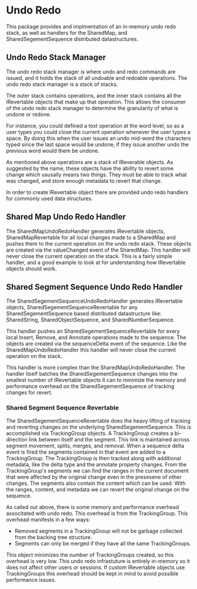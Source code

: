# Undo Redo

This package provides and implmentation of an in-memory undo redo stack, as well as handlers for the SharedMap, and SharedSegementSequence distributed datastructures.

## Undo Redo Stack Manager

The undo redo stack manager is where undo and redo commands are issued, and it holds the stack of all undoable and redoable operations. The undo redo stack manager is a stack of stacks.

The outer stack contains operations, and the inner stack contains all the IRevertable objects that make up that operation. This allows the consumer of the undo redo stack manager to determine the granularity of what is undone or redone.

For instance, you could defined a text operation at the word level, so as a user types you could close the current operation whenever the user types a space. By doing this when the user issues an undo mid-word the characters typed since the last space would be undone, if they issue another undo the previous word would them be undone.

As mentioned above operations are a stack of IReverable objects. As suggested by the name, these objects have the ability to revert some change which ususally means two things. They must be able to track what was changed, and store enough metadata to revert that change.

In order to create IRevertable object there are provided undo redo handlers for commonly used data structures.

## Shared Map Undo Redo Handler

The SharedMapUndoRedoHandler generates IRevertable objects, SharedMapRevertable for all local changes made to a SharedMap and pushes them to the current operation on the undo redo stack. These objects are created via the valueChanged event of the SharedMap. This handler will never close the current operation on the stack. This is a fairly simple handler, and a good example to look at for understanding how IRevertable objects should work.

## Shared Segment Sequence Undo Redo Handler

The SharedSegementSequenceUndoRedoHandler generates IRevertable objects, SharedSegementSequenceRevertable for any SharedSegementSequence based distributed datastructure like: SharedString, SharedObjectSequence, and SharedNumberSequence.

This handler pushes an SharedSegementSequenceRevertable for every local Insert, Remove, and Annotate operations made to the sequence. The objects are created via the sequenceDelta event of the sequence. Like the SharedMapUndoRedoHandler this handler will never close the current operation on the stack.

This handler is more complex than the SharedMapUndoRedoHandler. The handler itself batches the SharedSegementSequence changes into the smallest number of IRevertable objects it can to minimize the memory and performance overhead on the SharedSegementSequence of tracking changes for revert.

### Shared Segment Sequence Revertable

The SharedSegementSequenceRevertable does the heavy lifting of tracking and reverting changes on the underlying SharedSegementSequence. This is accomplished via TrackingGroup objects. A TrackingGroup creates a bi-direction link between itself and the segment. This link is maintained across segment movement, splits, merges, and removal. When a sequence delta event is fired the segments contained in that event are added to a TrackingGroup. The TrackingGroup is then tracked along with additional metadata, like the delta type and the annotate property changes. From the TrackingGroup's segments we can find the ranges in the current document that were affected by the original change even in the presesene of other changes. The segments also contain the content which can be used. With the ranges, content, and metadata we can revert the original change on the sequence.

As called out above, there is some memory and performance overhead associtated with undo redo. This overhead is from the TrackingGroup. This overhead manifests in a few ways:
- Removed segments in a TrackingGroup will not be garbage collected from the backing tree structure.
- Segments can only be merged if they have all the same TrackingGroups.

This object minimizes the number of TrackingGroups created, so this overhead is very low. This undo redo infrastuture is entirely in-memory so it does not affect other users or sessions. If custom IRevertable objects use TrackingGroups this overhead should be kept in mind to avoid possible performance issues.
